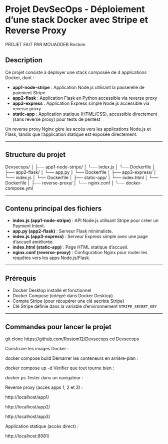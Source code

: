 # Projet DevSecOps - Déploiement d’une stack Docker avec Stripe et Reverse Proxy
PROJET FAIT PAR MOUADDEB Rostom
## Description

Ce projet consiste à déployer une stack composée de 4 applications Docker, dont :

- **app1-node-stripe** : Application Node.js utilisant la passerelle de paiement Stripe
- **app2-flask** : Application Flask en Python accessible via reverse proxy
- **app3-express** : Application Express simple Node.js accessible via reverse proxy
- **static-app** : Application statique (HTML/CSS), accessible directement (sans reverse proxy) pour tests de pentest

Un reverse proxy Nginx gère les accès vers les applications Node.js et Flask, tandis que l’application statique est exposée directement.

---

## Structure du projet

Devsecops/
│
├── app1-node-stripe/
│ └── index.js
│ └── Dockerfile
│
├── app2-flask/
│ └── app.py
│ └── Dockerfile
│
├── app3-express/
│ └── index.js
│ └── Dockerfile
│
├── static-app/
│ └── index.html
│ └── Dockerfile
│
├── reverse-proxy/
│ └── nginx.conf
│
└── docker-compose.yml

---

## Contenu principal des fichiers

- **index.js (app1-node-stripe)** : API Node.js utilisant Stripe pour créer un Payment Intent.
- **app.py (app2-flask)** : Serveur Flask minimaliste.
- **index.js (app3-express)** : Serveur Express simple avec une page d’accueil améliorée.
- **index.html (static-app)** : Page HTML statique d’accueil.
- **nginx.conf (reverse-proxy)** : Configuration Nginx pour router les requêtes vers les apps Node.js/Flask.

---

## Prérequis

- Docker Desktop installé et fonctionnel
- Docker Compose (intégré dans Docker Desktop)
- Compte Stripe (pour récupérer une clé secrète Stripe)
- Clé Stripe définie dans la variable d’environnement `STRIPE_SECRET_KEY`

---

## Commandes pour lancer le projet



git clone https://github.com/Rostom12/Devsecops
cd Devsecops

Construire les images Docker :


docker compose build
Démarrer les conteneurs en arrière-plan :


docker compose up -d
Vérifier que tout tourne bien :


docker ps
Tester dans un navigateur :

Reverse proxy (accès apps 1, 2 et 3) :

http://localhost/app1/

http://localhost/app2/

http://localhost/app3/

Application statique (accès direct) :

http://localhost:8081/

